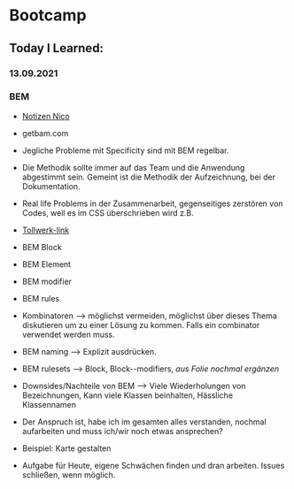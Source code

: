 # Bootcamp
## Today I Learned:
### 13.09.2021

### BEM
- [Notizen Nico](https://github.com/coding-bootcamps-eu/class-3/blob/main/notes/2021-09-13.md)
- getbam.com
- Jegliche Probleme mit Specificity sind mit BEM regelbar.
- Die Methodik sollte immer auf das Team und die Anwendung abgestimmt sein. Gemeint ist die Methodik der Aufzeichnung, bei der Dokumentation.
- Real life Problems in der Zusammenarbeit, gegenseitiges zerstören von Codes, weil es im CSS überschrieben wird z.B.
- [Tollwerk-link](https://tollwerk.de/)
- BEM Block
- BEM Element
- BEM modifier
- BEM rules
- Kombinatoren --> möglichst vermeiden, möglichst über dieses Thema diskutieren um zu einer Lösung zu kommen. Falls ein combinator verwendet werden muss.
- BEM naming --> Explizit ausdrücken.
- BEM rulesets --> Block, Block--modifiers, *aus Folie nochmal ergänzen*
- Downsides/Nachteile von BEM --> Viele Wiederholungen von Bezeichnungen, Kann viele Klassen beinhalten, Hässliche Klassennamen

- Der Anspruch ist, habe ich im gesamten alles verstanden, nochmal aufarbeiten und muss ich/wir noch etwas ansprechen?
- Beispiel: Karte gestalten
- Aufgabe für Heute, eigene Schwächen finden und dran arbeiten. Issues schließen, wenn möglich.
